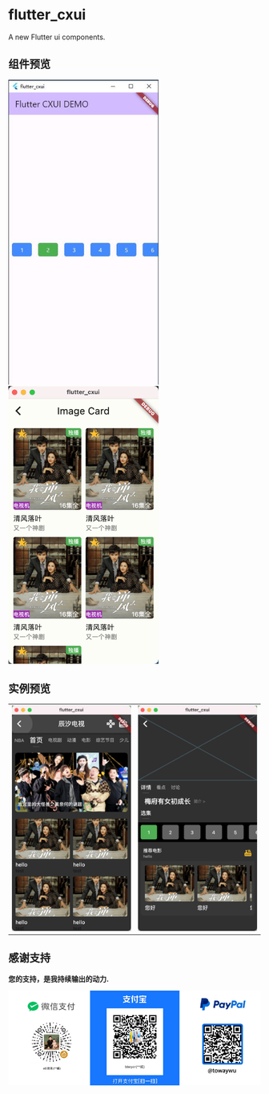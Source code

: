 # flutter_cxui

A new Flutter ui components.

## 组件预览

<!-- ![选择按钮列表](assets/static//select_button_list.jpg) -->
<img src="assets/static/select_button_list.jpg" alt="选择按钮列表" width="300"/>
<img src="assets/static/image_card.png" alt="图形卡片" width="300"/>

## 实例预览
|        |   |
| ----------- | ----------- |
| <img src="assets/static/movie_home.png" width="" />      | <img src="assets/static/movie_item.png" width="" />       |
 




## 感谢支持

**您的支持，是我持续输出的动力.**

<!-- ![微信支持](assets/static/wechat.jpg) -->
<img src="assets/static/reward.jpg" alt="赞赏支持"  />
